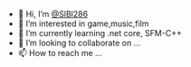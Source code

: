 - 👋 Hi, I’m [@SlBl286](https://www.facebook.com/epdiusicay/)
- 👀 I’m interested in game,music,film
- 🌱 I’m currently learning .net core, SFM-C++
- 💞️ I’m looking to collaborate on ...
- 📫 How to reach me ...

<!---
SlBl286/SlBl286 is a ✨ special ✨ repository because its `README.md` (this file) appears on your GitHub profile.
You can click the Preview link to take a look at your changes.
--->

